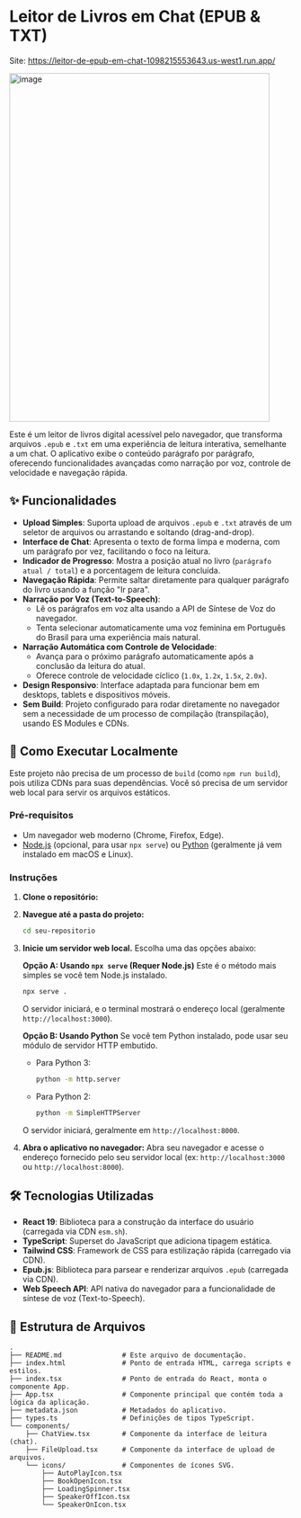 
# Leitor de Livros em Chat (EPUB & TXT)
Site: https://leitor-de-epub-em-chat-1098215553643.us-west1.run.app/

<img width="463" height="620" alt="image" src="https://github.com/user-attachments/assets/359d4176-71f8-4ab2-bdfc-ee72decf84ab" />


Este é um leitor de livros digital acessível pelo navegador, que transforma arquivos `.epub` e `.txt` em uma experiência de leitura interativa, semelhante a um chat. O aplicativo exibe o conteúdo parágrafo por parágrafo, oferecendo funcionalidades avançadas como narração por voz, controle de velocidade e navegação rápida.

## ✨ Funcionalidades

- **Upload Simples**: Suporta upload de arquivos `.epub` e `.txt` através de um seletor de arquivos ou arrastando e soltando (drag-and-drop).
- **Interface de Chat**: Apresenta o texto de forma limpa e moderna, com um parágrafo por vez, facilitando o foco na leitura.
- **Indicador de Progresso**: Mostra a posição atual no livro (`parágrafo atual / total`) e a porcentagem de leitura concluída.
- **Navegação Rápida**: Permite saltar diretamente para qualquer parágrafo do livro usando a função "Ir para".
- **Narração por Voz (Text-to-Speech)**:
  - Lê os parágrafos em voz alta usando a API de Síntese de Voz do navegador.
  - Tenta selecionar automaticamente uma voz feminina em Português do Brasil para uma experiência mais natural.
- **Narração Automática com Controle de Velocidade**:
  - Avança para o próximo parágrafo automaticamente após a conclusão da leitura do atual.
  - Oferece controle de velocidade cíclico (`1.0x`, `1.2x`, `1.5x`, `2.0x`).
- **Design Responsivo**: Interface adaptada para funcionar bem em desktops, tablets e dispositivos móveis.
- **Sem Build**: Projeto configurado para rodar diretamente no navegador sem a necessidade de um processo de compilação (transpilação), usando ES Modules e CDNs.

## 🚀 Como Executar Localmente

Este projeto não precisa de um processo de `build` (como `npm run build`), pois utiliza CDNs para suas dependências. Você só precisa de um servidor web local para servir os arquivos estáticos.

### Pré-requisitos

- Um navegador web moderno (Chrome, Firefox, Edge).
- [Node.js](https://nodejs.org/) (opcional, para usar `npx serve`) ou [Python](https://www.python.org/) (geralmente já vem instalado em macOS e Linux).

### Instruções

1.  **Clone o repositório:**


2.  **Navegue até a pasta do projeto:**
    ```bash
    cd seu-repositorio
    ```

3.  **Inicie um servidor web local.** Escolha uma das opções abaixo:

    **Opção A: Usando `npx serve` (Requer Node.js)**
    Este é o método mais simples se você tem Node.js instalado.
    ```bash
    npx serve .
    ```
    O servidor iniciará, e o terminal mostrará o endereço local (geralmente `http://localhost:3000`).

    **Opção B: Usando Python**
    Se você tem Python instalado, pode usar seu módulo de servidor HTTP embutido.

    *   Para Python 3:
        ```bash
        python -m http.server
        ```
    *   Para Python 2:
        ```bash
        python -m SimpleHTTPServer
        ```
    O servidor iniciará, geralmente em `http://localhost:8000`.

4.  **Abra o aplicativo no navegador:**
    Abra seu navegador e acesse o endereço fornecido pelo seu servidor local (ex: `http://localhost:3000` ou `http://localhost:8000`).

## 🛠️ Tecnologias Utilizadas

- **React 19**: Biblioteca para a construção da interface do usuário (carregada via CDN `esm.sh`).
- **TypeScript**: Superset do JavaScript que adiciona tipagem estática.
- **Tailwind CSS**: Framework de CSS para estilização rápida (carregado via CDN).
- **Epub.js**: Biblioteca para parsear e renderizar arquivos `.epub` (carregada via CDN).
- **Web Speech API**: API nativa do navegador para a funcionalidade de síntese de voz (Text-to-Speech).

## 📁 Estrutura de Arquivos

```
.
├── README.md               # Este arquivo de documentação.
├── index.html              # Ponto de entrada HTML, carrega scripts e estilos.
├── index.tsx               # Ponto de entrada do React, monta o componente App.
├── App.tsx                 # Componente principal que contém toda a lógica da aplicação.
├── metadata.json           # Metadados do aplicativo.
├── types.ts                # Definições de tipos TypeScript.
└── components/
    ├── ChatView.tsx        # Componente da interface de leitura (chat).
    ├── FileUpload.tsx      # Componente da interface de upload de arquivos.
    └── icons/              # Componentes de ícones SVG.
        ├── AutoPlayIcon.tsx
        ├── BookOpenIcon.tsx
        ├── LoadingSpinner.tsx
        ├── SpeakerOffIcon.tsx
        └── SpeakerOnIcon.tsx
```
